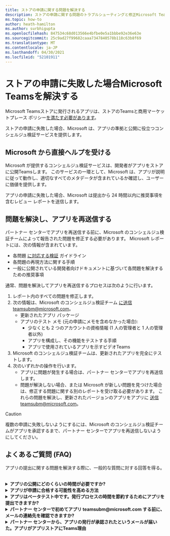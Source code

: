 ```yaml
---
title: ストアの申請に関する問題を解決する
description: ストアの申請に関する問題のトラブルシューティングと修正Microsoft Teams理解します。
ms.topic: how-to
author: heath-hamilton
ms.author: surbhigupta
ms.openlocfilehash: 847534c68d013566e4bfbe0e5a1bbbe92e36e63e
ms.sourcegitcommit: 25c9ad27f99682caaa7347840578b118c63b8f69
ms.translationtype: MT
ms.contentlocale: ja-JP
ms.lasthandoff: 04/30/2021
ms.locfileid: "52101911"
---
```

# <a name="resolve-issues-if-your-microsoft-teams-store-submission-fails"></a>ストアの申請に失敗した場合Microsoft Teamsを解決する

Microsoft Teamsストアに発行されるアプリは、ストアのTeamsと[](~/concepts/deploy-and-publish/appsource/prepare/teams-store-validation-guidelines.md)商用マーケットプレース ポリシー[を満たす必要があります](https://docs.microsoft.com/legal/marketplace/certification-policies)。

ストアの申請に失敗した場合、Microsoft は、アプリの準拠と公開に役立つコンシェルジュ検証サービスを提供します。

## <a name="get-help-directly-from-microsoft"></a>Microsoft から直接ヘルプを受ける

Microsoft が提供するコンシェルジュ検証サービスは、開発者がアプリをストアに公開Teamsします。 このサービスの一環として、Microsoft は、アプリが説明に従って動作し、適切なすべてのメタデータが含まれているか確認し、ユーザーに価値を提供します。

アプリの申請に失敗した場合、Microsoft は提出から 24 時間以内に推奨事項を含むレビュー レポートを送信します。

## <a name="resolve-issues-and-resubmit-your-app"></a>問題を解決し、アプリを再送信する

パートナー センターでアプリを再送信する前に、Microsoft のコンシェルジュ検証チームによって報告された問題を修正する必要があります。 Microsoft レポートには、次の情報が含まれています。

* 各問題 [に対応する検証](~/concepts/deploy-and-publish/appsource/prepare/teams-store-validation-guidelines.md) ガイドライン
* 各問題の再現方法に関する手順
* 一般に公開されている開発者向けドキュメントに基づいて各問題を解決するための推奨事項

通常、問題を解決してアプリを再送信するプロセスは次のように行います。

1. レポート内のすべての問題を修正します。
1. 次の情報は、Microsoft のコンシェルジュ検証チーム <a href="mailto:teamsubm@microsoft.com">に送信</a>teamsubm@microsoft.com。
   * 更新されたアプリ パッケージ
   * アプリのテスト メモ (元の申請にメモを含めなかった場合):
      * 少なくとも 2 つのアカウントの資格情報 (1 人の管理者と 1 人の管理者以外)
      * アプリを構成し、その機能をテストする手順
      * アプリで使用されているアプリを示すビデオTeams
1. Microsoft のコンシェルジュ検証チームは、更新されたアプリを完全にテストします。
1. 次のいずれかの操作を行います。
   * アプリに問題が発生する場合は、パートナー センターでアプリを再送信します。
   * 問題が解決しない場合、または Microsoft が新しい問題を見つけた場合は、修正する問題に関する別のレポートを受け取る必要があります。 これらの問題を解決し、更新されたバージョンのアプリをアプリに <a href="mailto:teamsubm@microsoft.com">送信</a>teamsubm@microsoft.com。

> [!CAUTION]
> 複数の申請に失敗しないようにするには、Microsoft のコンシェルジュ検証チームがアプリを承認するまで、パートナー センターでアプリを再送信しないようにしてください。

## <a name="faq"></a>よくあるご質問 (FAQ)

アプリの提出に関する問題を解決する際に、一般的な質問に対する回答を得る。

<br>

<details>

<summary><b>アプリの公開にどのくらいの時間が必要ですか?</b></summary>

ストアの申請に問題がない場合、アプリは 1 ~ 2 営業日以内に発行されます。 アプリが失敗した場合、Microsoft のチームが問題を解決するための推奨事項を提供します。 これらの修正を行い、更新されたアプリをそのチームに再送信すると、アプリを発行する準備ができているか、さらに作業が必要な場合は、24 時間以内に通知されます。

<br>

</details>

<details>

<summary><b>アプリが申請に合格する可能性を高める方法</b></summary>

次の手順を実行すると、申請が成功する可能性があります。

1. 設計ガイドラインに基づいて[Teamsを開発します](~/concepts/design/design-teams-app-overview.md)。
1. アプリがストア検証ガイドラインと Microsoft Teams[認定](~/concepts/deploy-and-publish/appsource/prepare/teams-store-validation-guidelines.md)ポリシーに準拠[している必要があります](https://docs.microsoft.com/legal/marketplace/certification-policies)。
1. アプリ検証ツールを使用してアプリ Microsoft Teams[をテストします](https://dev.teams.microsoft.com/appvalidation.html)。
1. [ストアの申請Teams準備します](~/concepts/deploy-and-publish/appsource/prepare/submission-checklist.md)。

<br>

</details>

<details>

<summary><b>アプリはベータテスト中です。発行プロセスの時間を節約するためにアプリを提出できますか?</b></summary>

いいえ。 Microsoft は、実稼働対応アプリのみを検証します。

<br>

</details>

<details>

<summary><b>パートナー センターで初めてアプリ teamsubm@microsoft.com する前に、メールの連絡先を確認できますか?</b></summary>

いいえ。 Microsoft は、パートナー センターで初めてアプリを提出するまで、アプリの検証を開始しない。

<br>

</details>

<details>

<summary><b>パートナー センターから、アプリの発行が承認されたというメールが届いた。アプリがアプリストアにTeams理由</b></summary>

アプリが承認されると、発行には通常、アプリの機能に応じて 1 ~ 2 営業日かかる場合があります。2 営業日以内にアプリが公開されていない場合は、アプリに問い<a href="mailto:teamsubm@microsoft.com">合わせて teamsubm@microsoft.com。</a>

<br>

</details>
